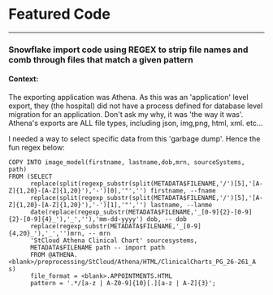 # Featured Code


---

### Snowflake import code using REGEX to strip file names and comb through files that match a given pattern

#### Context:
The exporting application was Athena. As this was an 'application' level export, they (the hospital) did not have a process defined for database level migration for an application. Don't ask my why, it was 'the way it was'. Athena's exports are ALL file types, including json, img,png, html, xml. etc... 
 
I needed a way to select specific data from this 'garbage dump'. Hence the fun regex below:


```
COPY INTO image_model(firstname, lastname,dob,mrn, sourceSystems, path) 
FROM (SELECT 
      replace(split(regexp_substr(split(METADATA$FILENAME,'/')[5],'[A-Z]{1,20}-[A-Z]{1,20}'),'-')[0],'"','') firstname, --fname
      replace(split(regexp_substr(split(METADATA$FILENAME,'/')[5],'[A-Z]{1,20}-[A-Z]{1,20}'),'-')[1],'"','') lastname, --lanme
      date(replace(regexp_substr(METADATA$FILENAME,'_[0-9]{2}-[0-9]{2}-[0-9]{4}_'),'_',''),'mm-dd-yyyy') dob, -- dob
      replace(regexp_substr(METADATA$FILENAME,'_[0-9]{4,20}_'),'_','')mrn, -- mrn
      'StCloud Athena Clinical Chart' sourcesystems,
      METADATA$FILENAME path -- import path
      FROM @ATHENA.<blank>/preprocessing/StCloud/Athena/HTML/ClinicalCharts_PG_26-261_A s)
      file_format = <blank>.APPOINTMENTS.HTML
      pattern = '.*/[a-z | A-Z0-9]{10}[.][a-z | A-Z]{3}';

